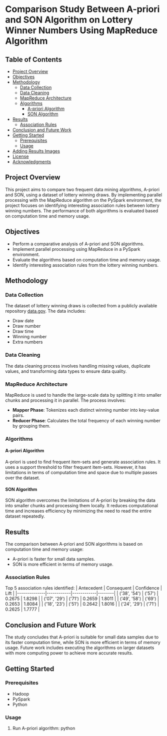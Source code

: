 # Comparison Study Between A-priori and SON Algorithm on Lottery Winner Numbers Using MapReduce Algorithm

## Table of Contents
- [Project Overview](#project-overview)
- [Objectives](#objectives)
- [Methodology](#methodology)
  - [Data Collection](#data-collection)
  - [Data Cleaning](#data-cleaning)
  - [MapReduce Architecture](#mapreduce-architecture)
  - [Algorithms](#algorithms)
    - [A-priori Algorithm](#a-priori-algorithm)
    - [SON Algorithm](#son-algorithm)
- [Results](#results)
  - [Association Rules](#association-rules)
- [Conclusion and Future Work](#conclusion-and-future-work)
- [Getting Started](#getting-started)
  - [Prerequisites](#prerequisites)
  - [Usage](#usage)
- [Adding Results Images](#adding-results-images)
- [License](#license)
- [Acknowledgments](#acknowledgments)

## Project Overview
This project aims to compare two frequent data mining algorithms, A-priori and SON, using a dataset of lottery winning draws. By implementing parallel processing with the MapReduce algorithm on the PySpark environment, the project focuses on identifying interesting association rules between lottery winning numbers. The performance of both algorithms is evaluated based on computation time and memory usage.

## Objectives
- Perform a comparative analysis of A-priori and SON algorithms.
- Implement parallel processing using MapReduce in a PySpark environment.
- Evaluate the algorithms based on computation time and memory usage.
- Identify interesting association rules from the lottery winning numbers.

## Methodology
### Data Collection
The dataset of lottery winning draws is collected from a publicly available repository [data.gov](https://data.gov). The data includes:
- Draw date
- Draw number
- Draw time
- Winning number
- Extra numbers

### Data Cleaning
The data cleaning process involves handling missing values, duplicate values, and transforming data types to ensure data quality.

### MapReduce Architecture
MapReduce is used to handle the large-scale data by splitting it into smaller chunks and processing it in parallel. The process involves:
- **Mapper Phase**: Tokenizes each distinct winning number into key-value pairs.
- **Reducer Phase**: Calculates the total frequency of each winning number by grouping them.

### Algorithms
#### A-priori Algorithm
A-priori is used to find frequent item-sets and generate association rules. It uses a support threshold to filter frequent item-sets. However, it has limitations in terms of computation time and space due to multiple passes over the dataset.

#### SON Algorithm
SON algorithm overcomes the limitations of A-priori by breaking the data into smaller chunks and processing them locally. It reduces computational time and increases efficiency by minimizing the need to read the entire dataset repeatedly.

## Results
The comparison between A-priori and SON algorithms is based on computation time and memory usage:
- A-priori is faster for small data samples.
- SON is more efficient in terms of memory usage.

### Association Rules
Top 5 association rules identified:
| Antecedent   | Consequent | Confidence | Lift   |
|--------------|------------|------------|--------|
| ('38', '54') | ('57')     | 0.2675     | 1.8298 |
| ('07', '29') | ('71')     | 0.2659     | 1.8011 |
| ('49', '58') | ('69')     | 0.2653     | 1.8084 |
| ('18', '23') | ('51')     | 0.2642     | 1.8016 |
| ('24', '29') | ('71')     | 0.2625     | 1.7777 |

## Conclusion and Future Work
The study concludes that A-priori is suitable for small data samples due to its faster computation time, while SON is more efficient in terms of memory usage. Future work includes executing the algorithms on larger datasets with more computing power to achieve more accurate results.

## Getting Started
### Prerequisites
- Hadoop
- PySpark
- Python

### Usage
1. Run A-priori algorithm:
python <script file> <input data path>

```sh
#python <script file> <input data path>
python3 APRIORI_CODE.py ../dataset/200Klottey_winning_draws.txt
```

2. Run SON algorithm:
   
```sh
#python <script file> <input data path> <max size of itemset>
python SON_ALGO.py ../dataset/200Klottey_winning_draws.txt 3
```
OR 
```sh
#python <script file> <input data path> <max size of itemset>
=======> python3 SON_ALGO.py ../dataset/200Klottey_winning_draws.txt 3
```
3. Run Association Rules:
```sh
python3 AssociationRules.py ../dataset/200Klottey_winning_draws.txt
```
Thank you!
 
